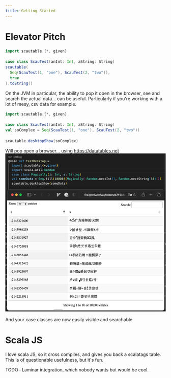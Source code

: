 ```yaml
---
title: Getting Started
---
```


# Elevator Pitch

```scala mdoc
import scautable.{*, given}

case class ScauTest(anInt: Int, aString: String)
scautable(
  Seq(ScauTest(1, "one"), ScauTest(2, "two")),
  true
).toString()
```

On the JVM in particular, the ability to pop it open in the browser, see and search the actual data... can be useful. Particularly if you're working with a lot of mesy, csv data for example.

```scala
import scautable.{*, given}

case class ScauTest(anInt: Int, aString: String)
val soComplex = Seq(ScauTest(1, "one"), ScauTest(2, "two"))

scautable.desktopShow(soComplex)
```
Will pop open a browser... using https://datatables.net
![desktop](../_assets/desktop.png)

And your case classes are now easily visible and searchable.

# Scala JS

I love scala JS, so it cross compiles, and gives you back a scalatags table. This is of questionable usefulness, but it's fun.

TODO : Laminar integration, which nobody wants but would be cool.